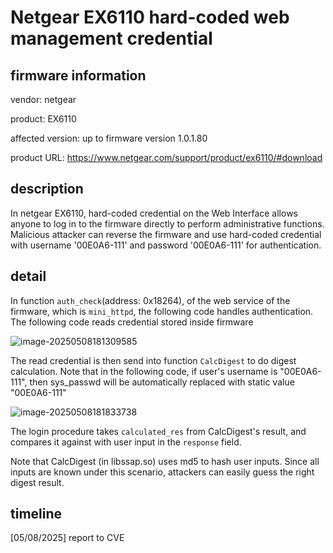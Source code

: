 # Netgear EX6110 hard-coded web management credential

## firmware information

vendor: netgear

product: EX6110

affected version: up to firmware version 1.0.1.80

product URL: https://www.netgear.com/support/product/ex6110/#download

## description

In netgear EX6110, hard-coded credential on the Web Interface allows anyone to log in to the firmware directly to perform administrative functions. Malicious attacker can reverse the firmware and use hard-coded credential with username '00E0A6-111' and password '00E0A6-111' for authentication.

## detail

In function `auth_check`(address: 0x18264), of the web service of the firmware, which is `mini_httpd`, the following code handles authentication. The following code reads credential stored inside firmware

![image-20250508181309585](hard-coded-credential.assets/image-20250508181309585.png)

The read credential is then send into function `CalcDigest` to do digest calculation. Note that in the following code, if user's username is "00E0A6-111", then sys_passwd will be automatically replaced with static value "00E0A6-111"

![image-20250508181833738](hard-coded-credential.assets/image-20250508181833738.png)

The login procedure takes `calculated_res` from CalcDigest's result, and compares it against with user input in the `response` field.

Note that CalcDigest (in libssap.so) uses md5 to hash user inputs. Since all inputs are known under this scenario, attackers can easily guess the right digest result.

## timeline

[05/08/2025] report to CVE